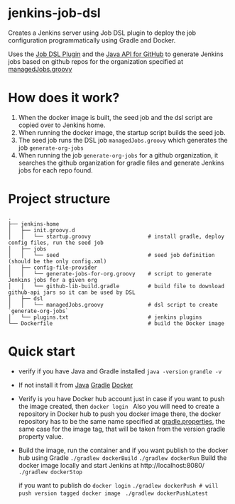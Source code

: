 # jenkins-job-dsl
Creates a Jenkins server using Job DSL plugin to deploy the job configuration programmatically using Gradle and Docker.

Uses the [Job DSL Plugin](https://wiki.jenkins-ci.org/display/JENKINS/Job+DSL+Plugin) and the [Java API for GitHub](https://github.com/kohsuke/github-api) to generate Jenkins jobs based on github repos for the organization specified at [managedJobs.groovy](https://github.com/binario200/jenkins-job-dsl/blob/3613c24cad14fb786251d83a03015c6e0a930f52/jenkins-home/dsl/managedJobs.groovy#L5)

# How does it work?
1. When the docker image is built, the seed job and the dsl script are copied over to Jenkins home.
2. When running the docker image, the startup script builds the seed job.
3. The seed job runs the DSL job `managedJobs.groovy` which generates the job `generate-org-jobs`
4. When running the job `generate-org-jobs` for a github organization, it searches the github organization for gradle files and generate Jenkins jobs for each repo found.

# Project structure
    .
    ├── jenkins-home
    │   ├── init.groovy.d
    │   │   └── startup.groovy                  # install gradle, deploy config files, run the seed job
    │   ├── jobs
    │   │   └── seed                            # seed job definition (should be the only config.xml)
    │   ├── config-file-provider
    │   │   └── generate-jobs-for-org.groovy    # script to generate Jenkins jobs for a given org
    │   │   └── github-lib-build.gradle         # build file to download github-api jars so it can be used by DSL
    │   ├── dsl
    │   │   └── managedJobs.groovy              # dsl script to create `generate-org-jobs`
    │   └── plugins.txt                         # jenkins plugins
    └── Dockerfile                              # build the Docker image


# Quick start
- verify if you have Java and Gradle installed
`java -version`
`grandle -v`
-  If not install it from
[Java](http://www.oracle.com/technetwork/java/javase/downloads/index.html)
[Gradle](https://gradle.org/install/)
[Docker](https://store.docker.com/editions/community/docker-ce-desktop-mac)

- Verify is you have Docker hub account just in case if you want to push the image created, then
  `docker login `
  Also you will need to create a repository in Docker hub to push you docker image there, the docker repository has to be the same name specified at [gradle.properties](https://github.com/binario200/jenkins-job-dsl/blob/3613c24cad14fb786251d83a03015c6e0a930f52/gradle.properties#L1), the same case for the image tag, that will be taken from the version gradle property value.

- Build the image, run the container and if you want publish to the docker hub using Gradle
  `./gradlew dockerBuild`
  `./gradlew dockerRun` Build the docker image locally and start Jenkins at http://localhost:8080/
  `./gradlew dockerStop`

  if you want to publish do `docker login`
  `./gradlew dockerPush # will push version tagged docker image `
  `./gradlew dockerPushLatest`

  
